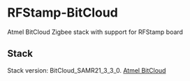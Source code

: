 # RFStamp-BitCloud
Atmel BitCloud Zigbee stack with support for RFStamp board

## Stack
Stack version: BitCloud_SAMR21_3_3_0.
[Atmel BitCloud](http://www.atmel.com/tools/BITCLOUD-ZIGBEEPRO.aspx)
